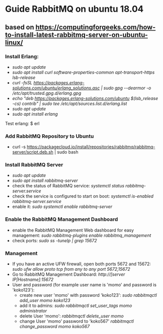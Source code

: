 # Guide RabbitMQ on ubuntu 18.04

## based on https://computingforgeeks.com/how-to-install-latest-rabbitmq-server-on-ubuntu-linux/

### Install Erlang:
* *sudo apt update*
* *sudo apt install curl software-properties-common apt-transport-https lsb-release*
* *curl -fsSL https://packages.erlang-solutions.com/ubuntu/erlang_solutions.asc | sudo gpg --dearmor -o /etc/apt/trusted.gpg.d/erlang.gpg*
* *echo "deb https://packages.erlang-solutions.com/ubuntu $(lsb_release -cs) contrib" | sudo tee /etc/apt/sources.list.d/erlang.list*
* *sudo apt update*
* *sudo apt install erlang*

Test erlang: $ erl

### Add RabbitMQ Repository to Ubuntu
* curl -s https://packagecloud.io/install/repositories/rabbitmq/rabbitmq-server/script.deb.sh | sudo bash

### Install RabbitMQ Server
* *sudo apt update*
* *sudo apt install rabbitmq-server*
* check the status of RabbitMQ service: *systemctl status rabbitmq-server.service*
* check the service is configured to start on boot: *systemctl is-enabled rabbitmq-server.service*
* enable it: *sudo systemctl enable rabbitmq-server*

### Enable the RabbitMQ Management Dashboard
* enable the RabbitMQ Management Web dashboard for easy management: *sudo rabbitmq-plugins enable rabbitmq_management*
* check ports: *sudo ss -tunelp | grep 15672*

### Management
*  If you have an active UFW firewall, open both ports 5672 and 15672: *sudo ufw allow proto tcp from any to any port 5672,15672*
* Go to RabbitMQ Management Dashboard: *http://[server IP|Hostname]:15672*
* User and password (for example user name is 'momo' and password is 'koko123'):
    * create new user 'momo' with password 'koko123': *sudo rabbitmqctl add_user momo koko123*
    * add it to admins: *sudo rabbitmqctl set_user_tags momo administrator*
    * delete User 'momo': *rabbitmqctl delete_user momo*
    * change User 'momo' password to 'koko567' *rabbitmqctl change_password momo koko567*